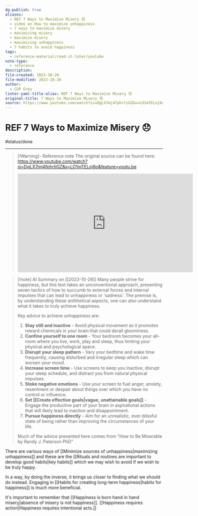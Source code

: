 ```yaml
---
dg-publish: true
aliases:
  - REF 7 Ways to Maximize Misery 😞
  - video on How to maximize unhappiness
  - 7 ways to maximize misery
  - maximizing misery
  - maximize misery
  - maximizing unhappiness
  - 7 habits to avoid happiness
tags:
  - reference-material/read-it-later/youtube
note-type:
  - reference
description: 
file-created: 2023-10-26
file-modified: 2023-10-26
author:
  - CGP Grey
linter-yaml-title-alias: REF 7 Ways to Maximize Misery 😞
original-title: 7 Ways to Maximize Misery 😞
source: https://www.youtube.com/watch?si=DgLX7mj4fphrtiGZ&v=LO1mTELoj6o&feature=youtu.be
---
```


# REF 7 Ways to Maximize Misery 😞


#status/done

---

> [!Warning]- Reference note
> The original source can be found here:
> https://www.youtube.com/watch?si=DgLX7mj4fphrtiGZ&v=LO1mTELoj6o&feature=youtu.be
> <iframe width="560" height="315" src="https://www.youtube.com/embed/" title="YouTube video player" frameborder="0" allow="accelerometer; autoplay; clipboard-write; encrypted-media; gyroscope; picture-in-picture" allowfullscreen></iframe>

> [!note] AI Summary on [[2023-10-26]]
> Many people strive for happiness, but this text takes an unconventional approach, presenting seven tactics of how to succumb to external forces and internal impulses that can lead to unhappiness or 'sadness'. The premise is, by understanding these antithetical aspects, one can also understand what it takes to truly achieve happiness.
>
> Key advice to achieve unhappiness are:
>
> 1. **Stay still and inactive** - Avoid physical movement as it promotes reward chemicals in your brain that could derail gloominess.
> 2. **Confine yourself to one room** - Your bedroom becomes your all-room where you live, work, play and sleep, thus limiting your physical and psychological space.
> 3. **Disrupt your sleep pattern** - Vary your bedtime and wake time frequently, causing disturbed and irregular sleep which can worsen your mood.
> 4. **Increase screen time** - Use screens to keep you inactive, disrupt your sleep schedule, and distract you from natural physical impulses.
> 5. **Stoke negative emotions** - Use your screen to fuel anger, anxiety, resentment or despair about things over which you have no control or influence.
> 6. **Set [[Create effective goals|vague, unattainable goals]]** - Engage the productive part of your brain in aspirational actions that will likely lead to inaction and disappointment.
> 7. **Pursue happiness directly** - Aim for an unrealistic, ever-blissful state of being rather than improving the circumstances of your life.
>    
> Much of the advice presented here comes from "How to Be Miserable by Randy J. Paterson PhD"

There are various ways of [[Minimize sources of unhappiness|maximizing unhappiness]] and these are the [[Rituals and routines are important to develop good habits|key habits]] which we may wish to avoid if we wish to be truly happy. 

In a way, by doing the inverse, it brings us closer to finding what we should do instead. Engaging in [[Habits for creating long-term happiness|habits for happiness]] is much more beneficial. 

It's important to remember that [[Happiness is born hand in hand misery|absence of misery is not happiness]]. [[Happiness requires action|Happiness requires intentional acts.]]